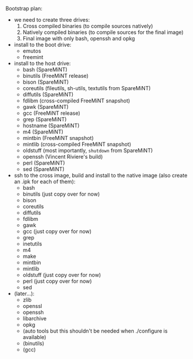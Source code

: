 Bootstrap plan:
- we need to create three drives:
	1. Cross compiled binaries (to compile sources natively)
	2. Natively compiled binaries (to compile sources for the final image)
	3. Final image with only bash, openssh and opkg
- install to the boot drive:
	- emutos
	- freemint
- install to the host drive:
	- bash (SpareMiNT)
	- binutils (FreeMiNT release)
	- bison (SpareMiNT)
	- coreutils (fileutils, sh-utils, textutils from SpareMiNT)
	- diffutils (SpareMiNT)
	- fdlibm (cross-compiled FreeMiNT snapshot)
	- gawk (SpareMiNT)
	- gcc (FreeMiNT release)
	- grep (SpareMiNT)
	- hostname (SpareMiNT)
	- m4 (SpareMiNT)
	- mintbin (FreeMiNT snapshot)
	- mintlib (cross-compiled FreeMiNT snapshot)
	- oldstuff (most importantly, `shutdown` from SpareMiNT)
	- openssh (Vincent Riviere's build)
	- perl (SpareMiNT)
	- sed (SpareMiNT)
- ssh to the cross image, build and install to the native image (also create an .ipk for each of them):
	- bash
	- binutils (just copy over for now)
	- bison
	- coreutils
	- diffutils
	- fdlibm
	- gawk
	- gcc (just copy over for now)
	- grep
	- inetutils
	- m4
	- make
	- mintbin
	- mintlib
	- oldstuff (just copy over for now)
	- perl (just copy over for now)
	- sed
- (later...):
	- zlib
	- openssl
	- openssh
	- libarchive
	- opkg
	- (auto tools but this shouldn't be needed when ./configure is available)
	- (binutils)
	- (gcc)
